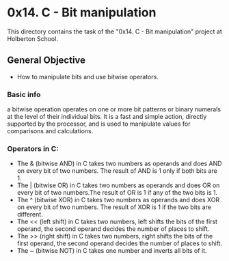 # 0x14. C - Bit manipulation

This directory contains the task of the "0x14. C - Bit manipulation" project at Holberton School.

## General Objective

* How to manipulate bits and use bitwise operators.

### Basic info

a bitwise operation operates on one or more bit patterns or binary numerals at the level of their individual bits. It is a fast and simple action, directly supported by the processor, and is used to manipulate values for comparisons and calculations.

### Operators in C:

* The & (bitwise AND) in C takes two numbers as operands and does AND on every bit of two numbers. The result of AND is 1 only if both bits are 1.
* The | (bitwise OR) in C takes two numbers as operands and does OR on every bit of two numbers.The result of OR is 1 if any of the two bits is 1.
* The ^ (bitwise XOR) in C takes two numbers as operands and does XOR on every bit of two numbers. The result of XOR is 1 if the two bits are different.
* The << (left shift) in C takes two numbers, left shifts the bits of the first operand, the second operand decides the number of places to shift.
* The >> (right shift) in C takes two numbers, right shifts the bits of the first operand, the second operand decides the number of places to shift.
* The ~ (bitwise NOT) in C takes one number and inverts all bits of it.
